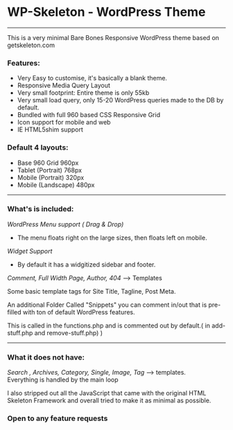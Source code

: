 # WP-Skeleton - WordPress Theme
-------------------------------

This is a very minimal Bare Bones Responsive WordPress theme based on getskeleton.com


### Features:

* Very Easy to customise, it's basically a blank theme.
* Responsive Media Query Layout 
* Very small footprint: Entire theme is only 55kb
* Very small load query, only 15-20 WordPress queries made to the DB by default.
* Bundled with full 960 based CSS Responsive Grid
* Icon support for mobile and web
* IE HTML5shim support



### Default 4 layouts:
- Base 960 Grid       960px
- Tablet (Portrait)   768px
- Mobile (Portrait)   320px
- Mobile (Landscape)  480px

-------------------------------

### What's is included:

*WordPress Menu support ( Drag & Drop)*
 - The menu floats right on the large sizes, then floats left on mobile.

*Widget Support*
 - By default it has a widgitized sidebar and footer.

*Comment, Full Width Page, Author, 404* --> Templates

Some basic template tags for Site Title, Tagline, Post Meta.

An additional Folder Called "Snippets" you can comment in/out that is pre-filled with ton of default WordPress features.
 
This is called in the functions.php and is commented out by default.( in add-stuff.php and remove-stuff.php) )

-------------------------------

### What it does not have:

*Search , Archives, Category, Single, Image, Tag* --> templates.  
Everything is handled by the main loop


I also stripped out all the JavaScript that came with the original HTML Skeleton Framework and overall tried to make it as minimal as possible.


### Open to any feature requests 